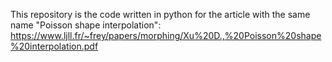 This repository is the code written in python for the article with the same name "Poisson shape interpolation":
https://www.ljll.fr/~frey/papers/morphing/Xu%20D.,%20Poisson%20shape%20interpolation.pdf
